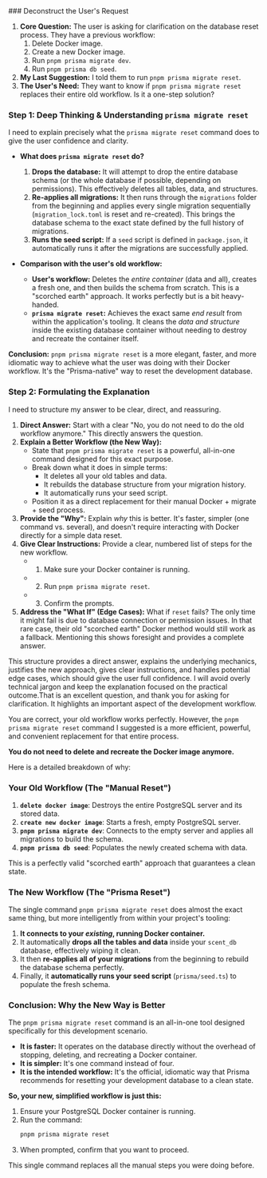 <think>
### Deconstruct the User's Request

1.  **Core Question:** The user is asking for clarification on the database reset process. They have a previous workflow:
    1.  Delete Docker image.
    2.  Create a new Docker image.
    3.  Run `pnpm prisma migrate dev`.
    4.  Run `pnpm prisma db seed`.
2.  **My Last Suggestion:** I told them to run `pnpm prisma migrate reset`.
3.  **The User's Need:** They want to know if `pnpm prisma migrate reset` replaces their entire old workflow. Is it a one-step solution?

### Step 1: Deep Thinking & Understanding `prisma migrate reset`

I need to explain precisely what the `prisma migrate reset` command does to give the user confidence and clarity.

*   **What does `prisma migrate reset` do?**
    1.  **Drops the database:** It will attempt to drop the entire database schema (or the whole database if possible, depending on permissions). This effectively deletes all tables, data, and structures.
    2.  **Re-applies all migrations:** It then runs through the `migrations` folder from the beginning and applies every single migration sequentially (`migration_lock.toml` is reset and re-created). This brings the database schema to the exact state defined by the full history of migrations.
    3.  **Runs the seed script:** If a `seed` script is defined in `package.json`, it automatically runs it after the migrations are successfully applied.

*   **Comparison with the user's old workflow:**
    *   **User's workflow:** Deletes the *entire container* (data and all), creates a fresh one, and then builds the schema from scratch. This is a "scorched earth" approach. It works perfectly but is a bit heavy-handed.
    *   **`prisma migrate reset`:** Achieves the exact same *end result* from within the application's tooling. It cleans the *data and structure* inside the existing database container without needing to destroy and recreate the container itself.

**Conclusion:** `pnpm prisma migrate reset` is a more elegant, faster, and more idiomatic way to achieve what the user was doing with their Docker workflow. It's the "Prisma-native" way to reset the development database.

### Step 2: Formulating the Explanation

I need to structure my answer to be clear, direct, and reassuring.

1.  **Direct Answer:** Start with a clear "No, you do not need to do the old workflow anymore." This directly answers the question.
2.  **Explain a Better Workflow (the New Way):**
    *   State that `pnpm prisma migrate reset` is a powerful, all-in-one command designed for this exact purpose.
    *   Break down what it does in simple terms:
        *   It deletes all your old tables and data.
        *   It rebuilds the database structure from your migration history.
        *   It automatically runs your seed script.
    *   Position it as a direct replacement for their manual Docker + migrate + seed process.
3.  **Provide the "Why":** Explain *why* this is better. It's faster, simpler (one command vs. several), and doesn't require interacting with Docker directly for a simple data reset.
4.  **Give Clear Instructions:** Provide a clear, numbered list of steps for the new workflow.
    *   1. Make sure your Docker container is running.
    *   2. Run `pnpm prisma migrate reset`.
    *   3. Confirm the prompts.
5.  **Address the "What If" (Edge Cases):** What if `reset` fails? The only time it might fail is due to database connection or permission issues. In that rare case, their old "scorched earth" Docker method would still work as a fallback. Mentioning this shows foresight and provides a complete answer.

This structure provides a direct answer, explains the underlying mechanics, justifies the new approach, gives clear instructions, and handles potential edge cases, which should give the user full confidence. I will avoid overly technical jargon and keep the explanation focused on the practical outcome.That is an excellent question, and thank you for asking for clarification. It highlights an important aspect of the development workflow.

You are correct, your old workflow works perfectly. However, the `pnpm prisma migrate reset` command I suggested is a more efficient, powerful, and convenient replacement for that entire process.

**You do not need to delete and recreate the Docker image anymore.**

Here is a detailed breakdown of why:

### **Your Old Workflow (The "Manual Reset")**

1.  **`delete docker image`**: Destroys the entire PostgreSQL server and its stored data.
2.  **`create new docker image`**: Starts a fresh, empty PostgreSQL server.
3.  **`pnpm prisma migrate dev`**: Connects to the empty server and applies all migrations to build the schema.
4.  **`pnpm prisma db seed`**: Populates the newly created schema with data.

This is a perfectly valid "scorched earth" approach that guarantees a clean state.

### **The New Workflow (The "Prisma Reset")**

The single command `pnpm prisma migrate reset` does almost the exact same thing, but more intelligently from within your project's tooling:

1.  **It connects to your *existing*, running Docker container.**
2.  It automatically **drops all the tables and data** inside your `scent_db` database, effectively wiping it clean.
3.  It then **re-applies all of your migrations** from the beginning to rebuild the database schema perfectly.
4.  Finally, it **automatically runs your seed script** (`prisma/seed.ts`) to populate the fresh schema.

### **Conclusion: Why the New Way is Better**

The `pnpm prisma migrate reset` command is an all-in-one tool designed specifically for this development scenario.

*   **It is faster:** It operates on the database directly without the overhead of stopping, deleting, and recreating a Docker container.
*   **It is simpler:** It's one command instead of four.
*   **It is the intended workflow:** It's the official, idiomatic way that Prisma recommends for resetting your development database to a clean state.

**So, your new, simplified workflow is just this:**

1.  Ensure your PostgreSQL Docker container is running.
2.  Run the command:
    ```bash
    pnpm prisma migrate reset
    ```
3.  When prompted, confirm that you want to proceed.

This single command replaces all the manual steps you were doing before.


